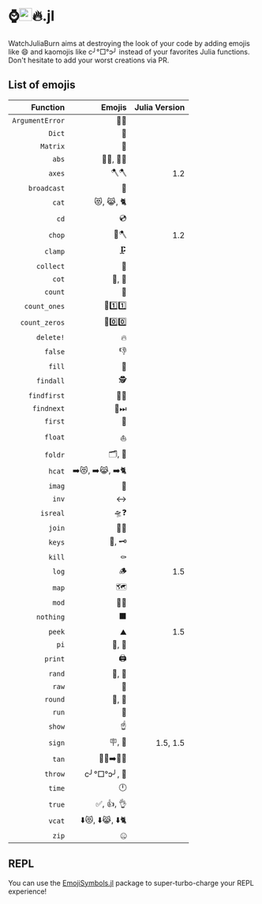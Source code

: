 # ⌚<img src="https://raw.githubusercontent.com/JuliaLang/julia/master/doc/src/assets/julia.ico" height="26"/>🔥.jl

WatchJuliaBurn aims at destroying the look of your code by adding emojis like :smile: and kaomojis like c╯°□°ↄ╯ instead of your favorites Julia functions.
Don't hesitate to add your worst creations via PR.

## List of emojis

|        Function |        Emojis | Julia Version |
| ---------------:| -------------:| -------------:|
| `ArgumentError` |            💬🚨 |               |
|          `Dict` |             📖 |               |
|        `Matrix` |             🔢 |               |
|           `abs` |        👔💪, 🎽💪 |               |
|          `axes` |            🪓🪓 |           1.2 |
|     `broadcast` |             📡 |               |
|           `cat` |       😻, 😹, 🐈 |               |
|            `cd` |             💿 |               |
|          `chop` |            🌳🪓 |           1.2 |
|         `clamp` |            🗜️ |               |
|       `collect` |             🧺 |               |
|           `cot` |          🧥, 🥼 |               |
|         `count` |             🧮 |               |
|    `count_ones` |       🧮1️⃣1️⃣ |               |
|   `count_zeros` |       🧮0️⃣0️⃣ |               |
|       `delete!` |             🔥 |               |
|         `false` |             👎 |               |
|          `fill` |             🚰 |               |
|       `findall` |            🕵️ |               |
|     `findfirst` |            🔎🥇 |               |
|      `findnext` |            🔎⏭ |               |
|         `first` |             🥇 |               |
|         `float` |            ⛵️ |               |
|         `foldr` |          🗂, 📁 |               |
|          `hcat` | ➡️😻, ➡️😹, ➡️🐈 |               |
|          `imag` |             🔮 |               |
|           `inv` |             ↔ |               |
|        `isreal` |            🛸❓ |               |
|          `join` |            🚪🚶 |               |
|          `keys` |          🔑, 🗝 |               |
|          `kill` |            ⚰️ |               |
|           `log` |             🪵 |           1.5 |
|           `map` |             🗺 |               |
|           `mod` |            🛵🔧 |               |
|       `nothing` |             ⬛ |               |
|          `peek` |            ⛰️ |           1.5 |
|            `pi` |          🥧, 🍰 |               |
|         `print` |            🖨️ |               |
|          `rand` |          🎰, 🎲 |               |
|           `raw` |             🥩 |               |
|         `round` |          🎠, 🔵 |               |
|           `run` |             🏃 |               |
|          `show` |            ☝️ |               |
|          `sign` |          🪧, 🚏 |      1.5, 1.5 |
|           `tan` |        🧑🏻➡️🧑🏽 |               |
|         `throw` |    c╯°□°ↄ╯, 🤮 |               |
|          `time` |             🕛 |               |
|          `true` |       ✅, 👍, 👌 |               |
|          `vcat` | ⬇️😻, ⬇️😹, ⬇️🐈 |               |
|           `zip` |             🤐 |               |
## REPL

You can use the [EmojiSymbols.jl](https://github.com/wookay/EmojiSymbols.jl) package to super-turbo-charge your REPL experience!
